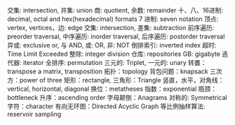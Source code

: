 交集: intersection, 并集: union
商: quotient, 余数: remainder
十、八、16进制: decimal, octal and hex(hexadecimal) formats 
7 进制: seven notation 
顶点: vertex, vertices，边: edge
交集: intersection, 差集:  subtraction
前序遍历: preorder traversal, 中序遍历: inorder traversal, 后序遍历: postorder traversal
异或: exclusive or, 与 AND, 或: OR, 非: NOT
倒排索引: inverted index
超时: Time Limit Exceeded
整除: integer division
仓库: repositories
GB: gigabyte
迭代器: iterator
全排序: permutation
三元的: Triplet, 一元的: unary
转置：transpose a matrix, transposition
拓扑：topology 
背包问题：knapsack
三次方：power of three
矩形：rectangle, 三角形：Triangle
竖直，水平，对角线：vertical, horizontal, diagonal
换位：metatheses
指数：exponential
瓶颈：bottleneck
升序：ascending order
字母颠倒：Anagrams
对称的: Symmetrical
字符：character
有向无环图：Directed Acyclic Graph
等比例抽样算法: reservoir sampling